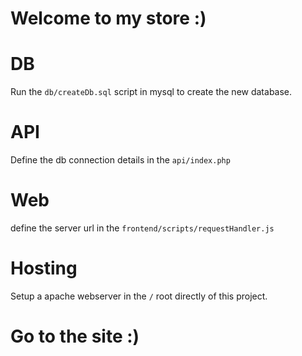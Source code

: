 # Welcome to my store :) 


# DB

Run the ```db/createDb.sql``` script in mysql to create the new database.  


# API

Define the db connection details in the ```api/index.php```  


# Web

define the server url in the ```frontend/scripts/requestHandler.js``` 

# Hosting

Setup a apache webserver in the ```/``` root directly of this project.   


# Go to the site :) 